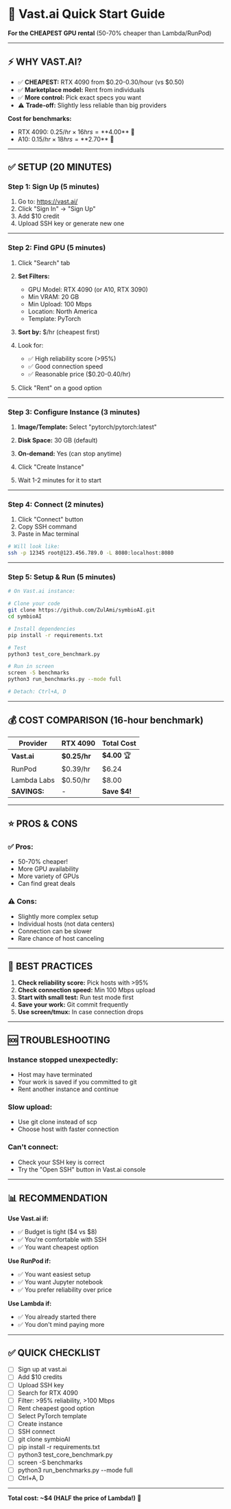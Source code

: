 # 🚀 Vast.ai Quick Start Guide

**For the CHEAPEST GPU rental** (50-70% cheaper than Lambda/RunPod)

---

## ⚡ **WHY VAST.AI?**

- ✅ **CHEAPEST:** RTX 4090 from $0.20-0.30/hour (vs $0.50)
- ✅ **Marketplace model:** Rent from individuals
- ✅ **More control:** Pick exact specs you want
- ⚠️ **Trade-off:** Slightly less reliable than big providers

**Cost for benchmarks:**

- RTX 4090: $0.25/hr × 16 hrs = **$4.00** 🎯
- A10: $0.15/hr × 18 hrs = **$2.70** 🎯

---

## ✅ **SETUP (20 MINUTES)**

### **Step 1: Sign Up** (5 minutes)

1. Go to: https://vast.ai/
2. Click "Sign In" → "Sign Up"
3. Add $10 credit
4. Upload SSH key or generate new one

---

### **Step 2: Find GPU** (5 minutes)

1. Click "Search" tab

2. **Set Filters:**

   - GPU Model: RTX 4090 (or A10, RTX 3090)
   - Min VRAM: 20 GB
   - Min Upload: 100 Mbps
   - Location: North America
   - Template: PyTorch

3. **Sort by:** $/hr (cheapest first)

4. Look for:

   - ✅ High reliability score (>95%)
   - ✅ Good connection speed
   - ✅ Reasonable price ($0.20-0.40/hr)

5. Click "Rent" on a good option

---

### **Step 3: Configure Instance** (3 minutes)

1. **Image/Template:** Select "pytorch/pytorch:latest"

2. **Disk Space:** 30 GB (default)

3. **On-demand:** Yes (can stop anytime)

4. Click "Create Instance"

5. Wait 1-2 minutes for it to start

---

### **Step 4: Connect** (2 minutes)

1. Click "Connect" button
2. Copy SSH command
3. Paste in Mac terminal

```bash
# Will look like:
ssh -p 12345 root@123.456.789.0 -L 8080:localhost:8080
```

---

### **Step 5: Setup & Run** (5 minutes)

```bash
# On Vast.ai instance:

# Clone your code
git clone https://github.com/ZulAmi/symbioAI.git
cd symbioAI

# Install dependencies
pip install -r requirements.txt

# Test
python3 test_core_benchmark.py

# Run in screen
screen -S benchmarks
python3 run_benchmarks.py --mode full

# Detach: Ctrl+A, D
```

---

## 💰 **COST COMPARISON (16-hour benchmark)**

| Provider     | RTX 4090     | Total Cost   |
| ------------ | ------------ | ------------ |
| **Vast.ai**  | **$0.25/hr** | **$4.00** 🏆 |
| RunPod       | $0.39/hr     | $6.24        |
| Lambda Labs  | $0.50/hr     | $8.00        |
| **SAVINGS:** | -            | **Save $4!** |

---

## ⭐ **PROS & CONS**

### **✅ Pros:**

- 50-70% cheaper!
- More GPU availability
- More variety of GPUs
- Can find great deals

### **⚠️ Cons:**

- Slightly more complex setup
- Individual hosts (not data centers)
- Connection can be slower
- Rare chance of host canceling

---

## 🎯 **BEST PRACTICES**

1. **Check reliability score:** Pick hosts with >95%
2. **Check connection speed:** Min 100 Mbps upload
3. **Start with small test:** Run test mode first
4. **Save your work:** Git commit frequently
5. **Use screen/tmux:** In case connection drops

---

## 🆘 **TROUBLESHOOTING**

### **Instance stopped unexpectedly:**

- Host may have terminated
- Your work is saved if you committed to git
- Rent another instance and continue

### **Slow upload:**

- Use git clone instead of scp
- Choose host with faster connection

### **Can't connect:**

- Check your SSH key is correct
- Try the "Open SSH" button in Vast.ai console

---

## 📊 **RECOMMENDATION**

**Use Vast.ai if:**

- ✅ Budget is tight ($4 vs $8)
- ✅ You're comfortable with SSH
- ✅ You want cheapest option

**Use RunPod if:**

- ✅ You want easiest setup
- ✅ You want Jupyter notebook
- ✅ You prefer reliability over price

**Use Lambda if:**

- ✅ You already started there
- ✅ You don't mind paying more

---

## ✅ **QUICK CHECKLIST**

- [ ] Sign up at vast.ai
- [ ] Add $10 credits
- [ ] Upload SSH key
- [ ] Search for RTX 4090
- [ ] Filter: >95% reliability, >100 Mbps
- [ ] Rent cheapest good option
- [ ] Select PyTorch template
- [ ] Create instance
- [ ] SSH connect
- [ ] git clone symbioAI
- [ ] pip install -r requirements.txt
- [ ] python3 test_core_benchmark.py
- [ ] screen -S benchmarks
- [ ] python3 run_benchmarks.py --mode full
- [ ] Ctrl+A, D

---

**Total cost: ~$4 (HALF the price of Lambda!)** 🎉
